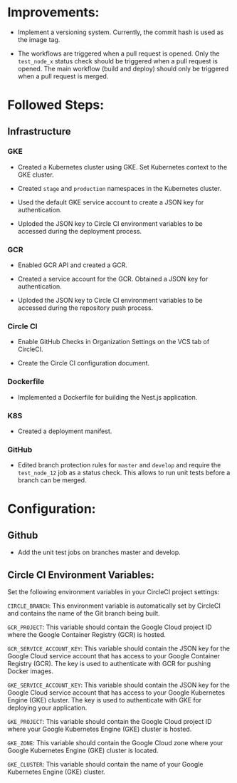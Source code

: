
# Improvements:

- Implement a versioning system. Currently, the commit hash is used as the image tag. 

- The workflows are triggered when a pull request is opened. Only the `test_node_x` status check should be triggered when a pull request is opened. The main workflow (build and deploy) should only be triggered when a pull request is merged.

# Followed Steps:

## Infrastructure

### GKE

- Created a Kubernetes cluster using GKE. Set Kubernetes context to the GKE cluster. 

- Created `stage` and `production` namespaces in the Kubernetes cluster.

- Used the default GKE service account to create a JSON key for authentication.

- Uploded the JSON key to Circle CI environment variables to be accessed during the deployment process.

### GCR

- Enabled GCR API and created a GCR. 

- Created a service account for the GCR. Obtained a JSON key for authentication.

- Uploded the JSON key to Circle CI environment variables to be accessed during the repository push process.

### Circle CI

- Enable GitHub Checks in Organization Settings on the VCS tab of CircleCI.

- Create the Circle CI configuration document.

### Dockerfile

- Implemented a Dockerfile for building the Nest.js application.

### K8S

- Created a deployment manifest.

### GitHub

- Edited branch protection rules for `master` and `develop` and require the `test_node_12` job as a status check. This allows to run unit tests before a branch can be merged.

# Configuration: 

## Github

- Add the unit test jobs on branches master and develop.

## Circle CI Environment Variables:

Set the following environment variables in your CircleCI project settings:

`CIRCLE_BRANCH`: This environment variable is automatically set by CircleCI and contains the name of the Git branch being built.

`GCR_PROJECT`: This variable should contain the Google Cloud project ID where the Google Container Registry (GCR) is hosted.

`GCR_SERVICE_ACCOUNT_KEY`: This variable should contain the JSON key for the Google Cloud service account that has access to your Google Container Registry (GCR). The key is used to authenticate with GCR for pushing Docker images.

`GKE_SERVICE_ACCOUNT_KEY`: This variable should contain the JSON key for the Google Cloud service account that has access to your Google Kubernetes Engine (GKE) cluster. The key is used to authenticate with GKE for deploying your application.

`GKE_PROJECT`: This variable should contain the Google Cloud project ID where your Google Kubernetes Engine (GKE) cluster is hosted.

`GKE_ZONE`: This variable should contain the Google Cloud zone where your Google Kubernetes Engine (GKE) cluster is located.

`GKE_CLUSTER`: This variable should contain the name of your Google Kubernetes Engine (GKE) cluster.
